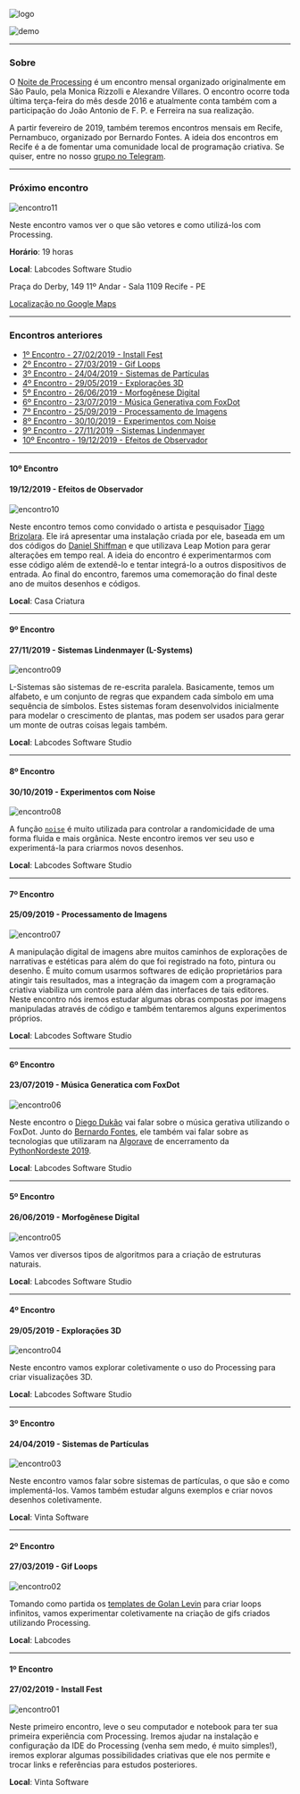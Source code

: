 ![logo](https://garoa.net.br/w/images/Logondp.png)

![demo](https://berinhard.github.io/sketches/s_054/cover.png)

<hr>

### Sobre

O [Noite de Processing](https://garoa.net.br/wiki/Noite_de_Processing) é um encontro mensal organizado originalmente em São Paulo, pela Monica Rizzolli e Alexandre Villares. O encontro ocorre toda última terça-feira do mês desde 2016 e atualmente conta também com a participação do João Antonio de F. P. e Ferreira na sua realização.

A partir fevereiro de 2019, também teremos encontros mensais em Recife, Pernambuco, organizado por Bernardo Fontes. A ideia dos encontros em Recife é a de fomentar uma comunidade local de programação criativa. Se quiser, entre no nosso [grupo no Telegram](https://t.me/joinchat/IdJaxxMa0yC7_5oYtVXg4Q).

<hr>


### Próximo encontro

![encontro11](https://raw.githubusercontent.com/arteprog/noite-processing-recife/master/convites/2020_01_29.png)

Neste encontro vamos ver o que são vetores e como utilizá-los com Processing.

**Horário**: 19 horas

**Local**: Labcodes Software Studio

Praça do Derby, 149
11º Andar - Sala 1109
Recife - PE

[Localização no Google Maps](https://g.page/labcodes)

<hr>

### Encontros anteriores

- [1º Encontro - 27/02/2019 - Install Fest](#1º-encontro)
- [2º Encontro - 27/03/2019 - Gif Loops](#2º-encontro)
- [3º Encontro - 24/04/2019 - Sistemas de Partículas](#3º-encontro)
- [4º Encontro - 29/05/2019 - Explorações 3D](#4º-encontro)
- [5º Encontro - 26/06/2019 - Morfogênese Digital](#5º-encontro)
- [6º Encontro - 23/07/2019 - Música Generativa com FoxDot](#6º-encontro)
- [7º Encontro - 25/09/2019 - Processamento de Imagens](#7º-encontro)
- [8º Encontro - 30/10/2019 - Experimentos com Noise](#8º-encontro)
- [9º Encontro - 27/11/2019 - Sistemas Lindenmayer](#9º-encontro)
- [10º Encontro - 19/12/2019 - Efeitos de Observador](#10º-encontro)

<hr>

#### 10º Encontro
#### 19/12/2019 - Efeitos de Observador

![encontro10](https://raw.githubusercontent.com/arteprog/noite-processing-recife/master/convites/2019_12_19.png)

Neste encontro temos como convidado o artista e pesquisador [Tiago Brizolara](https://www.instagram.com/tiago.brizolara/?hl=pt). Ele irá apresentar uma instalação criada por ele, baseada em um dos códigos do [Daniel Shiffman](https://shiffman.net/) e que utilizava Leap Motion para gerar alterações em tempo real. A ideia do encontro é experimentarmos com esse código além de extendê-lo e tentar integrá-lo a outros dispositivos de entrada. Ao final do encontro, faremos uma comemoração do final deste ano de muitos desenhos e códigos.

**Local**: Casa Criatura

<hr>

#### 9º Encontro
#### 27/11/2019 - Sistemas Lindenmayer (L-Systems)

![encontro09](https://raw.githubusercontent.com/arteprog/noite-processing-recife/master/convites/2019_11_27.png)

L-Sistemas são sistemas de re-escrita paralela. Basicamente, temos um alfabeto, e um conjunto de regras que expandem cada símbolo em uma sequência de símbolos. Estes sistemas foram desenvolvidos inicialmente para modelar o crescimento de plantas, mas podem ser usados para gerar um monte de outras coisas legais também.

**Local**: Labcodes Software Studio

<hr>

#### 8º Encontro
#### 30/10/2019 - Experimentos com Noise

![encontro08](https://raw.githubusercontent.com/arteprog/noite-processing-recife/master/convites/2019_10_30.png)

A função [`noise`](https://processing.org/reference/noise_.html) é muito utilizada para controlar a randomicidade de uma forma fluida e mais orgânica. Neste encontro iremos ver seu uso e experimentá-la para criarmos novos desenhos.

**Local**: Labcodes Software Studio

<hr>

#### 7º Encontro
#### 25/09/2019 - Processamento de Imagens

![encontro07](https://raw.githubusercontent.com/arteprog/noite-processing-recife/master/convites/2019_09_25.png)

A manipulação digital de imagens abre muitos caminhos de explorações de narrativas e estéticas para além do que foi registrado na foto, pintura ou desenho. É muito comum usarmos softwares de edição proprietários para atingir tais resultados, mas a integração da imagem com a programação criativa viabiliza um controle para além das interfaces de tais editores. Neste encontro nós iremos estudar algumas obras compostas por imagens manipuladas através de código e também tentaremos alguns experimentos próprios.

**Local**: Labcodes Software Studio

<hr>

#### 6º Encontro
#### 23/07/2019 - Música Generatica com FoxDot

![encontro06](https://raw.githubusercontent.com/arteprog/noite-processing-recife/master/convites/2019_07_23.png)

Neste encontro o [Diego Dukão](https://twitter.com/diegodukao) vai falar sobre o música gerativa utilizando o FoxDot. Junto do [Bernardo Fontes](https://berinfontes.com/), ele também vai falar sobre as tecnologias que utilizaram na [Algorave](https://github.com/Algorave/algoraveconduct/blob/master/conduct.md) de encerramento da [PythonNordeste 2019](https://2019.pythonnordeste.org/).

**Local**: Labcodes Software Studio

<hr>

#### 5º Encontro
#### 26/06/2019 - Morfogênese Digital

![encontro05](https://raw.githubusercontent.com/arteprog/noite-processing-recife/master/convites/2019_06_26.png)

Vamos ver diversos tipos de algoritmos para a criação de estruturas naturais.

**Local**: Labcodes Software Studio

<hr>

#### 4º Encontro
#### 29/05/2019 - Explorações 3D

![encontro04](https://raw.githubusercontent.com/arteprog/noite-processing-recife/master/convites/2019_05_29.png)

Neste encontro vamos explorar coletivamente o uso do Processing para criar visualizações 3D.

**Local**: Labcodes Software Studio

<hr>

#### 3º Encontro
#### 24/04/2019 - Sistemas de Partículas

![encontro03](https://raw.githubusercontent.com/arteprog/noite-processing-recife/master/convites/2019_04_24.png)

Neste encontro vamos falar sobre sistemas de partículas, o que são e como implementá-los. Vamos também estudar alguns exemplos e criar novos desenhos coletivamente.

**Local**: Vinta Software

<hr>

#### 2º Encontro
#### 27/03/2019 - Gif Loops

![encontro02](https://raw.githubusercontent.com/arteprog/noite-processing-recife/master/convites/2019_03_27.gif)

Tomando como partida os [templates de Golan Levin](https://github.com/golanlevin/LoopTemplates) para criar loops infinitos, vamos experimentar coletivamente na criação de gifs criados utilizando Processing.

**Local**: Labcodes

<hr>

#### 1º Encontro
#### 27/02/2019 - Install Fest

![encontro01](https://raw.githubusercontent.com/arteprog/noite-processing-recife/master/convites/2019_02_27.png)

Neste primeiro encontro, leve o seu computador e notebook para ter sua primeira experiência com Processing. Iremos ajudar na instalação e configuração da IDE do Processing (venha sem medo, é muito simples!), iremos explorar algumas possibilidades criativas que ele nos permite e trocar links e referências para estudos posteriores.

**Local**: Vinta Software
